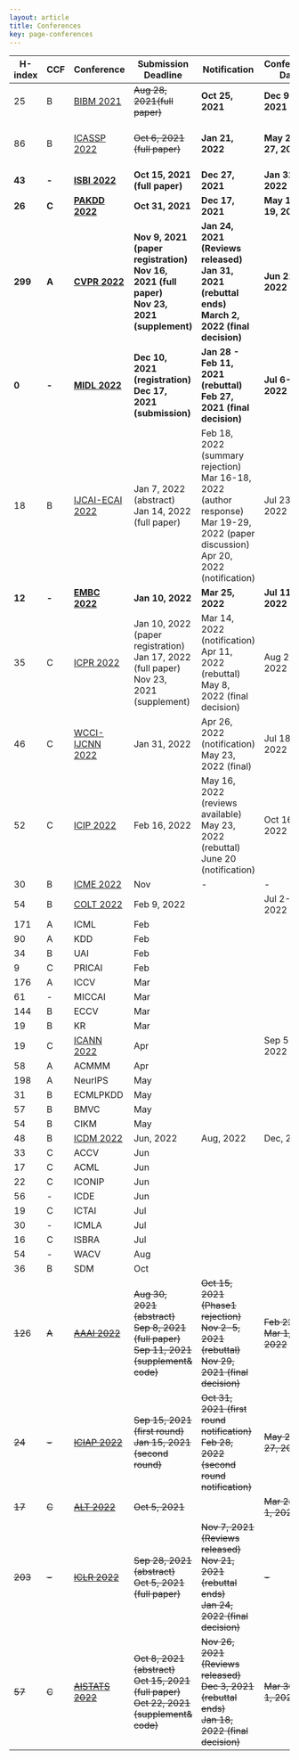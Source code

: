 ```yaml
---
layout: article
title: Conferences
key: page-conferences
---
```



| H-index | CCF   | Conference                                                   | Submission Deadline                                          | Notification                                                 | Conference Date          | Status                         |
| ------- | ----- | ------------------------------------------------------------ | ------------------------------------------------------------ | ------------------------------------------------------------ | ------------------------ | ------------------------------ |
| 25      | B     | [BIBM 2021](https://ieeebibm.org/BIBM2021/)                  | ~~Aug 28, 2021(full paper)~~                                 | **Oct 25, 2021**                                             | **Dec 9-12, 2021**       | **Submitted paper "SIEMIL"**   |
| 86      | B     | [ICASSP 2022](https://2022.ieeeicassp.org/)                  | ~~Oct 6, 2021 (full paper)~~                                 | **Jan 21, 2022**                                             | **May 22-27, 2022**      | **Submitted paper "TSML-MIL"** |
| **43**  | **-** | **[ISBI 2022](https://biomedicalimaging.org/2022/)**         | **Oct 15, 2021 (full paper)**                                | **Dec 27, 2021**                                             | **Jan 31, 2022**         |                                |
| **26**  | **C** | **[PAKDD 2022](http://www.pakdd.net/)**                      | **Oct 31, 2021**                                             | **Dec 17, 2021**                                             | **May 16-19, 2022**      |                                |
| **299** | **A** | **[CVPR 2022](http://cvpr2022.thecvf.com/)**                 | **Nov 9, 2021 (paper registration)<br/>Nov 16, 2021 (full paper)<br/>Nov 23, 2021 (supplement)** | **Jan 24, 2021 (Reviews released)<br/>Jan 31, 2021 (rebuttal ends)<br/>March 2, 2022 (final decision)** | **Jun 21-24, 2022**      |                                |
| **0**   | **-** | **[MIDL 2022](https://2022.midl.io/)**                       | **Dec 10, 2021 (registration)<br/>Dec 17, 2021 (submission)** | **Jan 28 - Feb 11, 2021 (rebuttal)<br/>Feb 27, 2021 (final decision)** | **Jul 6-8, 2022**        |                                |
| 18      | B     | [IJCAI-ECAI 2022](https://ijcai-22.org/)                     | Jan 7, 2022 (abstract)<br/>Jan 14, 2022 (full paper)         | Feb 18, 2022 (summary rejection)<br/>Mar 16-18, 2022 (author response)<br>Mar 19-29, 2022 (paper discussion)<br>Apr 20, 2022 (notification) | Jul 23-29, 2022          |                                |
| **12**  | **-** | **[EMBC 2022](https://embc.embs.org/2022/)**                 | **Jan 10, 2022**                                             | **Mar 25, 2022**                                             | **Jul 11-15, 2022**      |                                |
| 35      | C     | [ICPR 2022](https://www.icpr2022.com/)                       | Jan 10, 2022 (paper registration)<br/>Jan 17, 2022 (full paper)<br/>Nov 23, 2021 (supplement) | Mar 14, 2022 (notification)<br>Apr 11, 2022 (rebuttal)<br>May 8, 2022 (final decision) | Aug 22-25, 2022          |                                |
| 46      | C     | [WCCI-IJCNN 2022](https://wcci2022.org/)                     | Jan 31, 2022                                                 | Apr 26, 2022 (notification)<br>May 23, 2022 (final)          | Jul 18-23, 2022          |                                |
| 52      | C     | [ICIP 2022](http://2022.ieeeicip.org/)                       | Feb 16, 2022                                                 | May 16, 2022 (reviews available)<br>May 23, 2022 (rebuttal)<br>June 20 (notification) | Oct 16-19, 2022          |                                |
| 30      | B     | [ICME 2022](http://2022.ieeeicme.org/)                       | Nov                                                          | -                                                            | -                        |                                |
| 54      | B     | [COLT 2022](http://learningtheory.org/colt2022/)             | Feb 9, 2022                                                  |                                                              | Jul 2-5, 2022            |                                |
| 171     | A     | ICML                                                         | Feb                                                          |                                                              |                          |                                |
| 90      | A     | KDD                                                          | Feb                                                          |                                                              |                          |                                |
| 34      | B     | UAI                                                          | Feb                                                          |                                                              |                          |                                |
| 9       | C     | PRICAI                                                       | Feb                                                          |                                                              |                          |                                |
| 176     | A     | ICCV                                                         | Mar                                                          |                                                              |                          |                                |
| 61      | -     | MICCAI                                                       | Mar                                                          |                                                              |                          |                                |
| 144     | B     | ECCV                                                         | Mar                                                          |                                                              |                          |                                |
| 19      | B     | KR                                                           | Mar                                                          |                                                              |                          |                                |
| 19      | C     | [ICANN 2022](https://e-nns.org/icann2022/)                   | Apr                                                          |                                                              | Sep 5-8, 2022            |                                |
| 58      | A     | ACMMM                                                        | Apr                                                          |                                                              |                          |                                |
| 198     | A     | NeurIPS                                                      | May                                                          |                                                              |                          |                                |
| 31      | B     | ECMLPKDD                                                     | May                                                          |                                                              |                          |                                |
| 57      | B     | BMVC                                                         | May                                                          |                                                              |                          |                                |
| 54      | B     | CIKM                                                         | May                                                          |                                                              |                          |                                |
| 48      | B     | [ICDM 2022](https://icdm22.cse.usf.edu/key-dates.html)       | Jun, 2022                                                    | Aug, 2022                                                    | Dec, 2022                |                                |
| 33      | C     | ACCV                                                         | Jun                                                          |                                                              |                          |                                |
| 17      | C     | ACML                                                         | Jun                                                          |                                                              |                          |                                |
| 22      | C     | ICONIP                                                       | Jun                                                          |                                                              |                          |                                |
| 56      | -     | ICDE                                                         | Jun                                                          |                                                              |                          |                                |
| 19      | C     | ICTAI                                                        | Jul                                                          |                                                              |                          |                                |
| 30      | -     | ICMLA                                                        | Jul                                                          |                                                              |                          |                                |
| 16      | C     | ISBRA                                                        | Jul                                                          |                                                              |                          |                                |
| 54      | -     | WACV                                                         | Aug                                                          |                                                              |                          |                                |
| 36      | B     | SDM                                                          | Oct                                                          |                                                              |                          |                                |
| ~~12~~6 | ~~A~~ | ~~[AAAI 2022](https://aaai.org/Conferences/AAAI-22/aaai22call/)~~ | ~~Aug 30, 2021 (abstract)<br/>Sep 8, 2021 (full paper)<br/>Sep 11, 2021 (supplement& code)~~ | ~~Oct 15, 2021 (Phase1 rejection)<br/>Nov 2-5, 2021 (rebuttal)<br/>Nov 29, 2021 (final decision)~~ | ~~Feb 22 - Mar 1, 2022~~ |                                |
| ~~24~~  | ~~-~~ | ~~[ICIAP 2022](https://www.iciap2021.org/)~~                 | ~~Sep 15, 2021 (first round)<br/>Jan 15, 2021 (second round)~~ | ~~Oct 31, 2021 (first round notification)<br/>Feb 28, 2022 (second round notification)~~ | ~~May 23-27, 2022~~      |                                |
| ~~17~~  | ~~C~~ | ~~[ALT 2022](http://algorithmiclearningtheory.org/alt2022/)~~ | ~~Oct 5, 2021~~                                              |                                                              | ~~Mar 28-Apr 1, 2022~~   |                                |
| ~~203~~ | ~~-~~ | ~~[ICLR 2022](https://iclr.cc/Conferences/2022/CallForPapers)~~ | ~~Sep 28, 2021 (abstract)<br/>Oct 5, 2021 (full paper)~~     | ~~Nov 7, 2021 (Reviews released)<br/>Nov 21, 2021 (rebuttal ends)<br/>Jan 24, 2022 (final decision)~~ | ~~-~~                    |                                |
| ~~57~~  | ~~C~~ | ~~[AISTATS 2022](https://aistats.org/aistats2022/index.html)~~ | ~~Oct 8, 2021 (abstract)<br/>Oct 15, 2021 (full paper)<br/>Oct 22, 2021 (supplement& code)~~ | ~~Nov 26, 2021 (Reviews released)<br/>Dec 3, 2021 (rebuttal ends)<br/>Jan 18, 2022 (final decision)~~ | ~~Mar 30-Apr 1, 2022~~   |                                |

